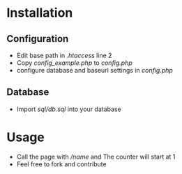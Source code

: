 # Installation

## Configuration

* Edit base path in *.htaccess* line 2
* Copy *config_example.php* to *config.php*
* configure database and baseurl settings in *config.php*

## Database

* Import *sql/db.sql* into your database

# Usage

* Call the page with */name* and The counter will start at 1
* Feel free to fork and contribute